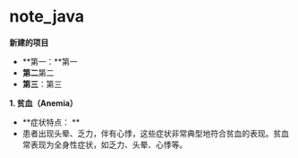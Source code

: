 # note_java

**新建的项目**
- **第一：**第一
- **第二**第二
- **第三**：第三
  
**1. 贫血（Anemia）**
- **症状特点： **
- 患者出现头晕、乏力，伴有心悸，这些症状非常典型地符合贫血的表现。贫血常表现为全身性症状，如乏力、头晕、心悸等。
